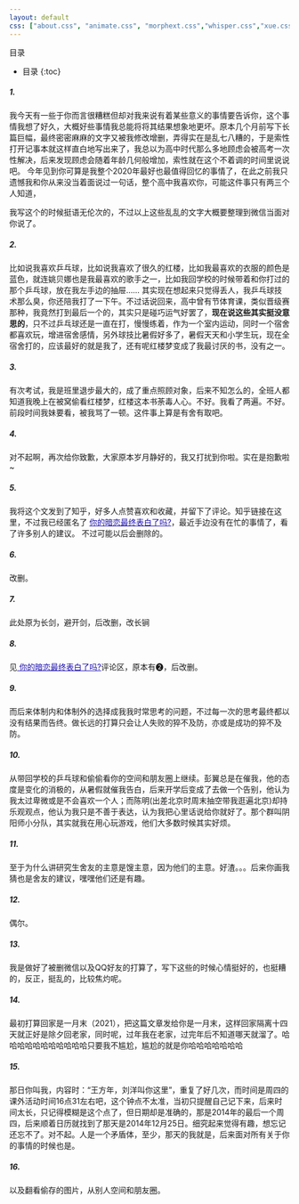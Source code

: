 ```yaml
---
layout: default
css: ["about.css", "animate.css", "morphext.css","whisper.css","xue.css"]
---
```



目录

* 目录 
{:toc}

##### 1.
<p class="pp">
我今天有一些于你而言很糟糕但却对我来说有着某些意义的事情要告诉你，这个事情我想了好久，大概好些事情我总能将将其结果想象地更坏。原本几个月前写下长篇巨幅，最终密密麻麻的文字又被我修改增删，弄得实在是乱七八糟的，于是索性打开记事本就这样直白地写出来了，我总以为高中时代那么多地顾虑会被高考一次性解决，后来发现顾虑会随着年龄几何般增加，索性就在这个不着调的时间里说说吧。
今年见到你可算是我整个2020年最好也最值得回忆的事情了，在此之前我只遗憾我和你从来没当着面说过一句话，整个高中我喜欢你，可能这件事只有两三个人知道，

我写这个的时候挺语无伦次的，不过以上这些乱乱的文字大概要整理到微信当面对你说了。</p>


##### 2.

<p class="pp">
比如说我喜欢乒乓球，比如说我喜欢了很久的红楼，比如我最喜欢的衣服的颜色是蓝色，就连姚贝娜也是我最喜欢的歌手之一，比如我回学校的时候带着和你打过的那个乒乓球，放在我左手边的抽屉……
其实现在想起来只觉得丢人，我乒乓球技术那么臭，你还陪我打了一下午。不过话说回来，高中曾有节体育课，类似晋级赛那种，我竟然打到最后一个的，其实只是碰巧运气好罢了，<b>现在说这些其实挺没意思的</b>，只不过乒乓球还是一直在打，慢慢练着，作为一个室内运动，同时一个宿舍都喜欢玩，增进宿舍感情，另外球技比暑假好多了，暑假天天和小学生玩，现在全宿舍打的，应该最好的就是我了，还有呢红楼梦变成了我最讨厌的书，没有之一。</p>


##### 3.

<p class="pp">有次考试，我是班里退步最大的，成了重点照顾对象，后来不知怎么的，全班人都知道我晚上在被窝偷看红楼梦，红楼这本书荼毒人心。不好。我看了两遍。不好。前段时间我妹要看，被我骂了一顿。这件事上算是有舍有取吧。
</p>

##### 4.  

<p class="pp">对不起啊，再次给你致歉，大家原本岁月静好的，我又打扰到你啦。实在是抱歉啦~</p>

##### 5.  

<p class="pp">
我将这个文发到了知乎，好多人点赞喜欢和收藏，并留下了评论。知乎链接在这里，不过我已经匿名了 <a href="https://www.zhihu.com/question/321260611/answer/1621565937" style="color: #1a0dab"> 你的暗恋最终表白了吗?</a>，最近手边没有在忙的事情了，看了许多别人的建议。 不过可能以后会删除的。</p>  

##### 6.

<p class="pp">改删。
</p>

##### 7.

<p class="pp">
此处原为长剑，避开剑，后改删，改长锏
</p>

##### 8.

<p class="pp">
见<a href="https://www.zhihu.com/question/321260611/answer/1621565937" style="color: #1a0dab"> 你的暗恋最终表白了吗?</a>评论区，原本有➋，后改删。
</p>

##### 9.

<p class="pp">
而后来体制内和体制外的选择成我我时常思考的问题，不过每一次的思考最终都以没有结果而告终。做长远的打算只会让人失败的猝不及防，亦或是成功的猝不及防。
</p>

##### 10.

<p class="pp">
从带回学校的乒乓球和偷偷看你的空间和朋友圈上继续。彭翼总是在催我，他的态度是变化的消极的，从暑假就催我告白，后来开学后变成了去做一个告别，他认为我太过卑微或是不会喜欢一个人；而陈明(出差北京时周末抽空带我逛遍北京)却持乐观观点，他认为我只是不善于表达，认为我把心里话说给你就好了。那个群叫阴阳师小分队，其实就我在用心玩游戏，他们大多数时候其实好烦。
</p>

##### 11.

<p class="pp">
至于为什么讲研究生舍友的主意是馊主意，因为他们的主意。好渣。。。后来你画我猜也是舍友的建议，嘿嘿他们还是有趣。
</p>

##### 12.

<p class="pp">
偶尔。
</p>

##### 13.

<p class="pp">
我是做好了被删微信以及QQ好友的打算了，写下这些的时候心情挺好的，也挺糟的，反正，挺乱的，比较焦灼呢。
</p>

##### 14.

<p class="pp">
最初打算回家是一月末（2021），把这篇文章发给你是一月末，这样回家隔离十四天就正好是除夕回老家，同时呢，过年我在老家，过完年后不知道哪天就溜了。哈哈哈哈哈哈哈哈哈哈哈只要我不尴尬，尴尬的就是你哈哈哈哈哈哈哈
</p>

##### 15.

<p class="pp">
那日你叫我，内容时：“王方年，刘洋叫你这里”，重复了好几次，而时间是周四的课外活动时间16点31左右吧，这个钟点不太准，当初只提醒自己记下来，后来时间太长，只记得模糊是这个点了，但日期却是准确的，那是2014年的最后一个周四，后来顺着日历就找到了那天是2014年12月25日。细究起来觉得有趣，想忘记还忘不了。对不起。人是一个矛盾体，至少，那天的我就是，后来面对所有关于你的事情的时候也是。
</p>

##### 16.

<p class="pp">
以及翻看偷存的图片，从别人空间和朋友圈。
</p>